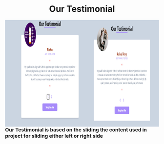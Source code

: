 <h1 align = 'center'> Our Testimonial</h1>
<img align = "left" alt "Img" width="900" height="350" src= "image.jpg">
<h3>Our Testimonial is based on the sliding the content used in project for sliding either left or right side</h3>
